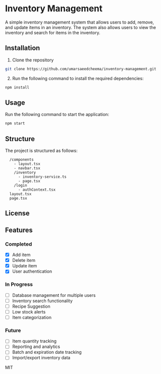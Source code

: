 # Inventory Management

A simple inventory management system that allows users to add, remove, and update items in an inventory. The system also allows users to view the inventory and search for items in the inventory.

## Installation

1. Clone the repository

```bash
git clone https://github.com/umarsaeedcheema/inventory-management.git
```

2. Run the following command to install the required dependencies:

```bash
npm install
```

## Usage

Run the following command to start the application:

```bash
npm start
```

## Structure

The project is structured as follows:

```/app
  /components
    - layout.tsx
    - navbar.tsx
    /inventory
      - inventory-service.ts
      - page.tsx
    /login
      - authContext.tsx
  layout.tsx
  page.tsx
```

## License

## Features

### Completed

- [x] Add item
- [x] Delete item
- [x] Update item
- [x] User authentication

### In Progress

- [ ] Database management for multiple users
- [ ] Inventory search functionality
- [ ] Recipe Suggestion
- [ ] Low stock alerts
- [ ] Item categorization

### Future

- [ ] Item quantity tracking
- [ ] Reporting and analytics
- [ ] Batch and expiration date tracking
- [ ] Import/export inventory data

MIT
